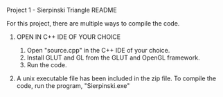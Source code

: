 Project 1 - Sierpinski Triangle README


For this project, there are multiple ways to compile the code.


1. OPEN IN C++ IDE OF YOUR CHOICE
	1. Open "source.cpp" in the C++ IDE of your choice. 
	2. Install GLUT and GL from the GLUT and OpenGL framework.
	2. Run the code.

2. A unix executable file has been included in the zip file. To compile the code, run the program, "Sierpinski.exe"
